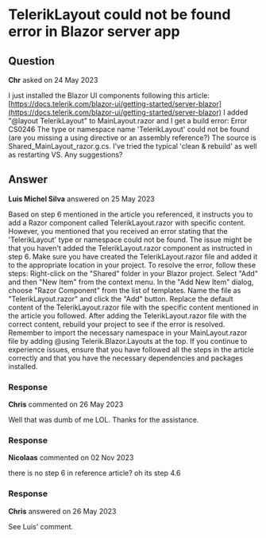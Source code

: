 # TelerikLayout could not be found error in Blazor server app

## Question

**Chr** asked on 24 May 2023

I just installed the Blazor UI components following this article: [https://docs.telerik.com/blazor-ui/getting-started/server-blazor](https://docs.telerik.com/blazor-ui/getting-started/server-blazor) I added "@layout TelerikLayout" to MainLayout.razor and I get a build error: Error CS0246 The type or namespace name 'TelerikLayout' could not be
found (are you missing a using directive or an assembly reference?) The source is Shared_MainLayout_razor.g.cs. I've tried the typical 'clean & rebuild' as well as restarting VS. Any suggestions?

## Answer

**Luis Michel Silva** answered on 25 May 2023

Based on step 6 mentioned in the article you referenced, it instructs you to add a Razor component called TelerikLayout.razor with specific content. However, you mentioned that you received an error stating that the 'TelerikLayout' type or namespace could not be found. The issue might be that you haven't added the TelerikLayout.razor component as instructed in step 6. Make sure you have created the TelerikLayout.razor file and added it to the appropriate location in your project. To resolve the error, follow these steps: Right-click on the "Shared" folder in your Blazor project. Select "Add" and then "New Item" from the context menu. In the "Add New Item" dialog, choose "Razor Component" from the list of templates. Name the file as "TelerikLayout.razor" and click the "Add" button. Replace the default content of the TelerikLayout.razor file with the specific content mentioned in the article you followed. After adding the TelerikLayout.razor file with the correct content, rebuild your project to see if the error is resolved. Remember to import the necessary namespace in your MainLayout.razor file by adding @using Telerik.Blazor.Layouts at the top. If you continue to experience issues, ensure that you have followed all the steps in the article correctly and that you have the necessary dependencies and packages installed.

### Response

**Chris** commented on 26 May 2023

Well that was dumb of me LOL. Thanks for the assistance.

### Response

**Nicolaas** commented on 02 Nov 2023

there is no step 6 in reference article? oh its step 4.6

### Response

**Chris** answered on 26 May 2023

See Luis' comment.
